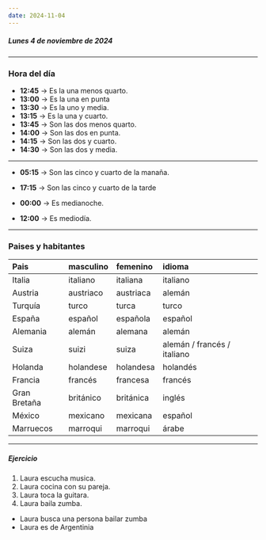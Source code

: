 ```yaml
---
date: 2024-11-04
---
```


##### Lunes 4 de noviembre de 2024

---

### Hora del día

- **12:45** &rarr; Es la una menos quarto.
- **13:00** &rarr; Es la una en punta
- **13:30** &rarr; Es la uno y media.
- **13:15** &rarr; Es la una y cuarto.
- **13:45** &rarr; Son las dos menos quarto.
- **14:00** &rarr; Son las dos en punta.
- **14:15** &rarr; Son las dos y cuarto.
- **14:30** &rarr; Son las dos y media.

---

- **05:15** &rarr; Son las cinco y cuarto de la manaña.
- **17:15** &rarr; Son las cinco y cuarto de la tarde

- **00:00** &rarr; Es medianoche.
- **12:00** &rarr; Es mediodía.

---


### Paises y habitantes


Pais | masculino | femenino | idioma
:---|:---|:---|:---
Italia | italiano | italiana | italiano
Austria | austriaco | austriaca | alemán
Turquía | turco | turca | turco
España | español | española | español
Alemania | alemán | alemana | alemán
Suiza | suizi | suiza | alemán / francés / italiano
Holanda | holandese | holandesa | holandés
Francia | francés | francesa | francés
Gran Bretaña | británico | británica | inglés
México | mexicano | mexicana | español
Marruecos | marroqui | marroqui | árabe

---
##### Ejercicio

1. Laura escucha musica.
2. Laura cocina con su pareja.
3. Laura toca la guitara.
4. Laura baila zumba.
+ Laura busca una persona bailar zumba
+ Laura es de Argentinia
